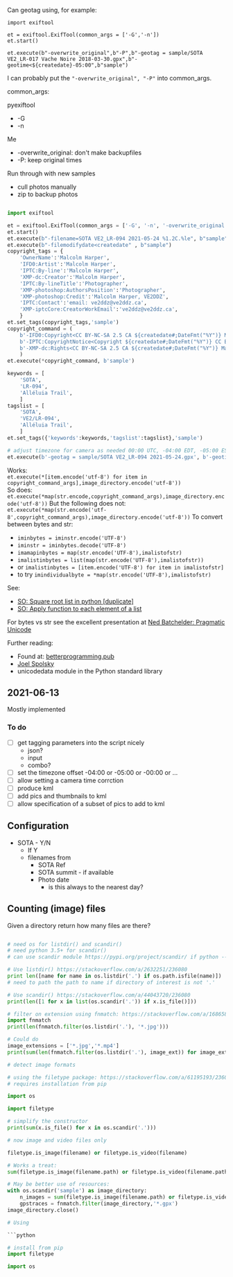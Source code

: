 Can geotag using, for example:

```[python]
import exiftool

et = exiftool.ExifTool(common_args = ['-G','-n'])
et.start()

et.execute(b"-overwrite_original",b"-P",b"-geotag = sample/SOTA VE2_LR-017 Vache Noire 2018-03-30.gpx",b"-geotime<${createdate}-05:00",b"sample")
```

I can probably put the `"-overwrite_original", "-P"` into common_args.

common_args:

pyexiftool

* -G
* -n

Me

* -overwrite_original: don't make backupfiles
* -P: keep original times

Run through with new samples

* cull photos manually
* zip to backup photos

```python

import exiftool

et = exiftool.ExifTool(common_args = ['-G', '-n', '-overwrite_original', '-P'])
et.start()
et.execute(b"-filename=SOTA VE2_LR-094 2021-05-24 %1.2C.%le", b"sample")
et.execute(b"-filemodifydate<createdate" , b"sample")
copyright_tags = {
    'OwnerName':'Malcolm Harper',
    'IFD0:Artist':'Malcolm Harper',
    'IPTC:By-line':'Malcolm Harper',
    'XMP-dc:Creator':'Malcolm Harper',
    'IPTC:By-lineTitle':'Photographer',
    'XMP-photoshop:AuthorsPosition':'Photographer',
    'XMP-photoshop:Credit':'Malcolm Harper, VE2DDZ',
    'IPTC:Contact':'email: ve2ddz@ve2ddz.ca',
    'XMP-iptcCore:CreatorWorkEmail':'ve2ddz@ve2ddz.ca',
    }
et.set_tags(copyright_tags,'sample')
copyright_command = (
    b'-IFD0:Copyright<CC BY-NC-SA 2.5 CA ${createdate#;DateFmt("%Y")} Malcolm Harper', 
    b'-IPTC:CopyrightNotice<Copyright ${createdate#;DateFmt("%Y")} CC BY-NC-SA 2.5 CA, Malcolm Harper', 
    b'-XMP-dc:Rights<CC BY-NC-SA 2.5 CA ${createdate#;DateFmt("%Y")} Malcolm Harper', 
    )
et.execute(*copyright_command, b'sample')

keywords = [
    'SOTA',
    'LR-094',
    'Alléluia Trail',
    ]
tagslist = [
    'SOTA',
    'VE2/LR-094',
    'Alléluia Trail',
    ]
et.set_tags({'keywords':keywords,'tagslist':tagslist},'sample')

# adjust timezone for camera as needed 00:00 UTC, -04:00 EDT, -05:00 EST
et.execute(b'-geotag = sample/SOTA VE2_LR-094 2021-05-24.gpx', b'-geotime<${createdate}-00:00', b'sample')
```
Works:  
`et.execute(*[item.encode('utf-8') for item in copyright_command_args],image_directory.encode('utf-8'))`  
So does:  
`et.execute(*map(str.encode,copyright_command_args),image_directory.encode('utf-8'))`
But the following does not:  
`et.execute(*map(str.encode('utf-8',copyright_command_args),image_directory.encode('utf-8'))`
To convert between bytes and str:

* `iminbytes = iminstr.encode('UTF-8')`
* `iminstr = iminbytes.decode('UTF-8')`
* `imamapinbytes = map(str.encode('UTF-8'),imalistofstr)`
* `imalistinbytes = list(map(str.encode('UTF-8'),imalistofstr))`
* or `imalistinbytes = [item.encode('UTF-8') for item in imalistofstr]`
* to try `imindividualbyte = *map(str.encode('UTF-8'),imalistofstr)`

See:

* [SO: Square root list in python [duplicate]](https://stackoverflow.com/q/67255843/236080)
* [SO: Apply function to each element of a list](https://stackoverflow.com/q/25082410/236080)

For bytes vs str see the excellent presentation at
[Ned Batchelder: Pragmatic Unicode](https://nedbatchelder.com/text/unipain.html)

Further reading:
* Found at: [betterprogramming.pub](https://betterprogramming.pub/strings-unicode-and-bytes-in-python-3-everything-you-always-wanted-to-know-27dc02ff2686)
* [Joel Spolsky](http://www.joelonsoftware.com/articles/Unicode.html)
* unicodedata module in the Python standard library

## 2021-06-13
Mostly implemented

### To do
- [ ] get tagging parameters into the script nicely
    * json?
    * input
    * combo?
- [ ] set the timezone offset -04:00 or -05:00 or -00:00 or ...
- [ ] allow setting a camera time corrction
- [ ] produce kml
- [ ] add pics and thumbnails to kml
- [ ] allow specification of a subset of pics to add to kml

## Configuration

* SOTA - Y/N
    * If Y
    * filenames from
        * SOTA Ref
        * SOTA summit - if available
        * Photo date
            * is this always to the nearest day?

## Counting (image) files

Given a directory return how many files are there?
```python

# need os for listdir() and scandir()
# need python 3.5+ for scandir()
# can use scandir module https://pypi.org/project/scandir/ if python --version < 3.5

# Use listdir() https://stackoverflow.com/a/2632251/236080
print len([name for name in os.listdir('.') if os.path.isfile(name)])
# need to path the path to name if directory of interest is not '.'

# Use scandir() https://stackoverflow.com/a/44043720/236080
print(len([1 for x in list(os.scandir('.')) if x.is_file()]))

# filter on extension using fnmatch: https://stackoverflow.com/a/16865840/236080
import fnmatch
print(len(fnmatch.filter(os.listdir('.'), '*.jpg')))

# Could do
image_extensions = ['*.jpg','*.mp4']
print(sum(len(fnmatch.filter(os.listdir('.'), image_ext)) for image_ext in image_extensions)

# detect image formats

# using the filetype package: https://stackoverflow.com/a/61195193/236080
# requires installation from pip

import os

import filetype

# simplify the constructor
print(sum(x.is_file() for x in os.scandir('.')))

# now image and video files only

filetype.is_image(filename) or filetype.is_video(filename)

# Works a treat:
sum(filetype.is_image(filename.path) or filetype.is_video(filename.path) for filename in os.scandir('sample'))

# May be better use of resources:
with os.scandir('sample') as image_directory:
    n_images = sum(filetype.is_image(filename.path) or filetype.is_video(filename.path) for filename in image_directory)
    gpstraces = fnmatch.filter(image_directory,'*.gpx')
image_directory.close()

# Using

```python

# install from pip
import filetype

import os
